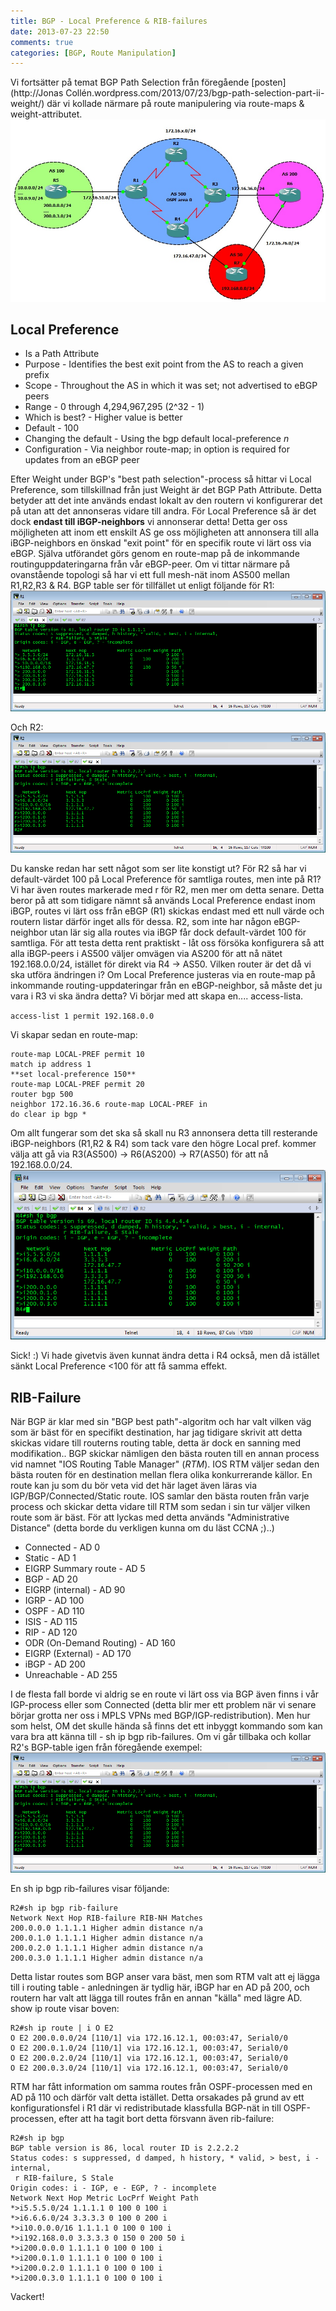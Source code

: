 ```yaml
---
title: BGP - Local Preference & RIB-failures
date: 2013-07-23 22:50
comments: true
categories: [BGP, Route Manipulation]
---
```

Vi fortsätter på temat BGP Path Selection från föregående [posten](http://Jonas Collén.wordpress.com/2013/07/23/bgp-path-selection-part-ii-weight/) där vi kollade närmare på route manipulering via route-maps & weight-attributet. 
![](/assets/images/2013/07/topologylocalpref.jpg)

Local Preference
----------------

*   Is a Path Attribute
*   Purpose - Identifies the best exit point from the AS to reach a given prefix
*   Scope - Throughout the AS in which it was set; not advertised to eBGP peers
*   Range - 0 through 4,294,967,295 (2^32 - 1)
*   Which is best? - Higher value is better
*   Default - 100
*   Changing the default - Using the bgp default local-preference _n_
*   Configuration - Via neighbor route-map; in option is required for updates from an eBGP peer

Efter Weight under BGP's "best path selection"-process så hittar vi Local Preference, som tillskillnad från just Weight är det BGP Path Attribute. Detta betyder att det inte används endast lokalt av den routern vi konfigurerar det på utan att det annonseras vidare till andra. För Local Preference så är det dock **endast till iBGP-neighbors** vi annonserar detta! Detta ger oss möjligheten att inom ett enskilt AS ge oss möjligheten att annonsera till alla iBGP-neighbors en önskad "exit point" för en specifik route vi lärt oss via eBGP. Själva utförandet görs genom en route-map på de inkommande routinguppdateringarna från vår eBGP-peer. Om vi tittar närmare på ovanstående topologi så har vi ett full mesh-nät inom AS500 mellan R1,R2,R3 & R4. BGP table ser för tillfället ut enligt följande för R1: 
[![bgp localpreference](/assets/images/2013/07/bgp-localpreference.png)](/assets/images/2013/07/bgp-localpreference.png) 

Och R2:
[![bgp localpreference2](/assets/images/2013/07/bgp-localpreference2.png)](/assets/images/2013/07/bgp-localpreference2.png)

Du kanske redan har sett något som ser lite konstigt ut? För R2 så har vi default-värdet 100 på Local Preference för samtliga routes, men inte på R1? Vi har även routes markerade med r för R2, men mer om detta senare. Detta beror på att som tidigare nämnt så används Local Preference endast inom iBGP, routes vi lärt oss från eBGP (R1) skickas endast med ett null värde och routern listar därför inget alls för dessa. R2, som inte har någon eBGP-neighbor utan lär sig alla routes via iBGP får dock default-värdet 100 för samtliga. För att testa detta rent praktiskt - låt oss försöka konfigurera så att alla iBGP-peers i AS500 väljer omvägen via AS200 för att nå nätet 192.168.0.0/24, istället för direkt via R4 -> AS50. Vilken router är det då vi ska utföra ändringen i? Om Local Preference justeras via en route-map på inkommande routing-uppdateringar från en eBGP-neighbor, så måste det ju vara i R3 vi ska ändra detta? Vi börjar med att skapa en.... access-lista.

`access-list 1 permit 192.168.0.0`

Vi skapar sedan en route-map:
```
route-map LOCAL-PREF permit 10
match ip address 1
**set local-preference 150**
route-map LOCAL-PREF permit 20
router bgp 500
neighbor 172.16.36.6 route-map LOCAL-PREF in
do clear ip bgp *
```
Om allt fungerar som det ska så skall nu R3 annonsera detta till resterande iBGP-neighbors (R1,R2 & R4) som tack vare den högre Local pref. kommer välja att gå via R3(AS500) -> R6(AS200) -> R7(AS50) för att nå 192.168.0.0/24. 
[![bgp localpref3](/assets/images/2013/07/bgp-localpref3.png)](/assets/images/2013/07/bgp-localpref3.png) 

Sick! :) Vi hade givetvis även kunnat ändra detta i R4 också, men då istället sänkt Local Preference <100 för att få samma effekt.

RIB-Failure
-----------

När BGP är klar med sin "BGP best path"-algoritm och har valt vilken väg som är bäst för en specifikt destination, har jag tidigare skrivit att detta skickas vidare till routerns routing table, detta är dock en sanning med modifikation.. BGP skickar nämligen den bästa routen till en annan process vid namnet "IOS Routing Table Manager" (_RTM_). IOS RTM väljer sedan den bästa routen för en destination mellan flera olika konkurrerande källor. En route kan ju som du bör veta vid det här laget även läras via IGP/BGP/Connected/Static route. IOS samlar den bästa routen från varje process och skickar detta vidare till RTM som sedan i sin tur väljer vilken route som är bäst. För att lyckas med detta används "Administrative Distance" (detta borde du verkligen kunna om du läst CCNA ;)..)

*   Connected - AD 0
*   Static - AD 1
*   EIGRP Summary route - AD 5
*   BGP - AD 20
*   EIGRP (internal) - AD 90
*   IGRP - AD 100
*   OSPF - AD 110
*   ISIS - AD 115
*   RIP - AD 120
*   ODR (On-Demand Routing) - AD 160
*   EIGRP (External) - AD 170
*   iBGP - AD 200
*   Unreachable - AD 255

I de flesta fall borde vi aldrig se en route vi lärt oss via BGP även finns i vår IGP-process eller som Connected (detta blir mer ett problem när vi senare börjar grotta ner oss i MPLS VPNs med BGP/IGP-redistribution). Men hur som helst, OM det skulle hända så finns det ett inbyggt kommando som kan vara bra att känna till - sh ip bgp rib-failures. Om vi går tillbaka och kollar R2's BGP-table igen från föregående exempel: 
[![bgp localpreference2](/assets/images/2013/07/bgp-localpreference2.png)](/assets/images/2013/07/bgp-localpreference2.png) 

En sh ip bgp rib-failures visar följande:
```
R2#sh ip bgp rib-failure 
Network Next Hop RIB-failure RIB-NH Matches
200.0.0.0 1.1.1.1 Higher admin distance n/a
200.0.1.0 1.1.1.1 Higher admin distance n/a
200.0.2.0 1.1.1.1 Higher admin distance n/a
200.0.3.0 1.1.1.1 Higher admin distance n/a
```
Detta listar routes som BGP anser vara bäst, men som RTM valt att ej lägga till i routing table - anledningen är tydlig här, iBGP har en AD på 200, och routern har valt att lägga till routes från en annan "källa" med lägre AD. show ip route visar boven:
```
R2#sh ip route | i O E2 
O E2 200.0.0.0/24 [110/1] via 172.16.12.1, 00:03:47, Serial0/0
O E2 200.0.1.0/24 [110/1] via 172.16.12.1, 00:03:47, Serial0/0
O E2 200.0.2.0/24 [110/1] via 172.16.12.1, 00:03:47, Serial0/0
O E2 200.0.3.0/24 [110/1] via 172.16.12.1, 00:03:47, Serial0/0
```
RTM har fått information om samma routes från OSPF-processen med en AD på 110 och därför valt detta istället. Detta orsakades på grund av ett konfigurationsfel i R1 där vi redistributade klassfulla BGP-nät in till OSPF-processen, efter att ha tagit bort detta försvann även rib-failure:
```
R2#sh ip bgp 
BGP table version is 86, local router ID is 2.2.2.2
Status codes: s suppressed, d damped, h history, * valid, > best, i - internal,
 r RIB-failure, S Stale
Origin codes: i - IGP, e - EGP, ? - incomplete
Network Next Hop Metric LocPrf Weight Path
*>i5.5.5.0/24 1.1.1.1 0 100 0 100 i
*>i6.6.6.0/24 3.3.3.3 0 100 0 200 i
*>i10.0.0.0/16 1.1.1.1 0 100 0 100 i
*>i192.168.0.0 3.3.3.3 0 150 0 200 50 i
*>i200.0.0.0 1.1.1.1 0 100 0 100 i
*>i200.0.1.0 1.1.1.1 0 100 0 100 i
*>i200.0.2.0 1.1.1.1 0 100 0 100 i
*>i200.0.3.0 1.1.1.1 0 100 0 100 i
```
Vackert!
